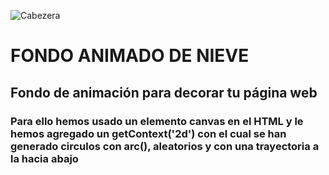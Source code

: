 ![Cabezera](https://carteleriaxxl.es/wp-content/uploads/2019/02/27ama.jpg)

# FONDO ANIMADO DE NIEVE

## Fondo de animación para decorar tu página web

### Para ello hemos usado un elemento canvas en el HTML y le hemos agregado un getContext('2d') con el cual se han generado circulos con arc(), aleatorios y con una trayectoria a la hacia abajo

